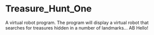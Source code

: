Treasure_Hunt_One
=================

A virtual robot program. The program will display a virtual robot that searches for treasures hidden in a number of landmarks...
AB
Hello!